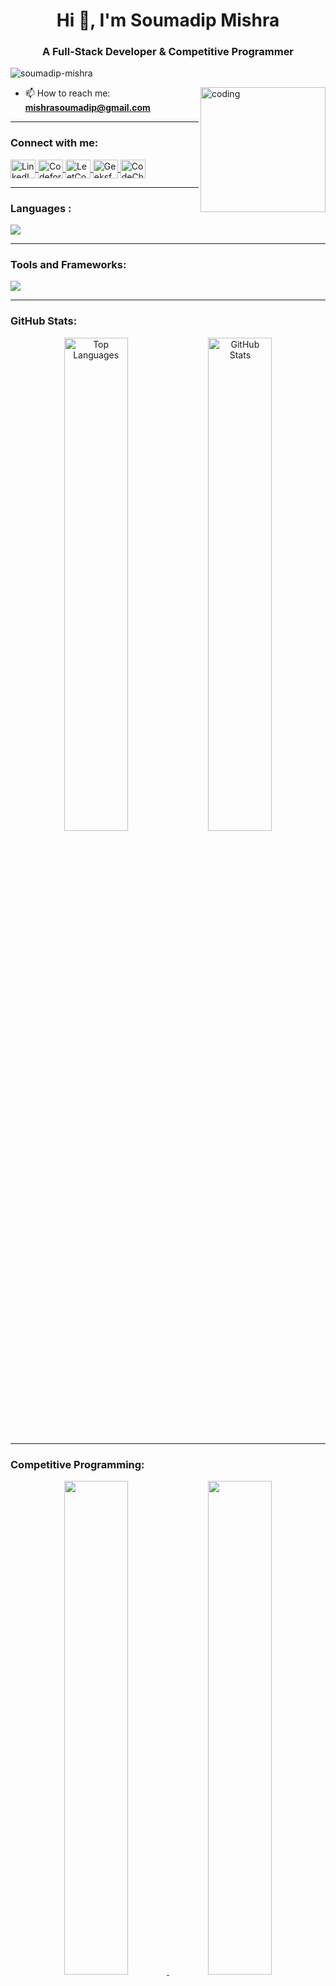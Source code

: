 <h1 align="center">Hi 👋, I'm Soumadip Mishra</h1>
<h3 align="center">A Full-Stack Developer & Competitive Programmer</h3>

<p align="left">
  <img src="https://komarev.com/ghpvc/?username=soumadip-mishra&label=Profile%20views&color=0e75b6&style=flat" alt="soumadip-mishra" />
</p>

<img align="right" src="https://media1.giphy.com/media/ADD4w6XgqLBJohQdBK/200w.gif" alt="coding" width="200"/>

- 📫 How to reach me: **mishrasoumadip@gmail.com**

---

### Connect with me:
<p align="left">
  <a href="https://linkedin.com/in/soumadip-mishra-4b6875326" target="_blank">
    <img align="center" src="https://cdn.jsdelivr.net/gh/devicons/devicon/icons/linkedin/linkedin-original.svg" alt="LinkedIn" height="30" width="40" />
  </a>
  <a href="https://codeforces.com/profile/soumadip_mishra" target="_blank">
    <img align="center" src="https://art.npanuhin.me/SVG/Codeforces/Codeforces.colored.svg" alt="Codeforces" height="30" width="40" />
  </a>
  <a href="https://www.leetcode.com/soumadip_mishra" target="_blank">
    <img align="center" src="https://cdn.jsdelivr.net/gh/devicons/devicon@latest/icons/leetcode/leetcode-original.svg" alt="LeetCode" height="30" width="40" />
  </a>
  <a href="https://auth.geeksforgeeks.org/user/soumadipmishra2006" target="_blank">
    <img align="center" src="https://media.geeksforgeeks.org/gfg-gg-logo.svg" alt="GeeksforGeeks" height="30" width="40" />
  </a>
  <a href="https://www.codechef.com/users/soumadip2006" target="_blank">
    <img align="center" src="https://cdn.jsdelivr.net/gh/simple-icons/simple-icons/icons/codechef.svg" alt="CodeChef" height="30" width="40" />
  </a>
</p>

---

### Languages :
<p align="left"> 
  <a href="https://skillicons.dev">
    <img src="https://skillicons.dev/icons?i=java,c,cpp,html,css,javascript,typescript,mysql" />
  </a>
</p>


---

### Tools and Frameworks:
<p align="left"> 
  <a href="https://skillicons.dev">
    <img src="https://skillicons.dev/icons?i=react,nodejs,express,mongodb,postman,git,linux,tailwind,vscode,npm,netlify" />
  </a>
</p>

---

### GitHub Stats:
<p align="center">
  <img src="https://github-readme-stats.vercel.app/api/top-langs?username=soumadip-mishra&show_icons=true&locale=en&layout=compact&theme=tokyonight" alt="Top Languages" width="45%" />
  <img src="https://github-readme-stats.vercel.app/api?username=soumadip-mishra&show_icons=true&locale=en&theme=tokyonight" alt="GitHub Stats" width="45%" />
</p>

---

### Competitive Programming:
<p align="center">
  <a href="https://leetcode.com/soumadip_mishra/">
    <img src="https://leetcard.jacoblin.cool/soumadip_mishra?ext=contest&theme=dark" width="45%" />
  </a>
  <a href="https://codeforces.com/profile/soumadip_mishra">
    <img src="https://codeforces-readme-stats.vercel.app/api/card?username=competive_programmer&theme=github_dark&disable_animations=false&show_icons=true&force_username=false" width="45%" />
  </a>
  <br><br>
</p>
